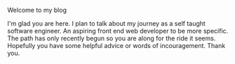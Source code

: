 Welcome to my blog

I'm glad you are here. 
I plan to talk about my journey as a self taught software engineer. 
An aspiring front end web developer to be more specific. 
The path has only recently begun so you are along for the ride it seems.
Hopefully you have some helpful advice or words of incouragement. 
Thank you.
